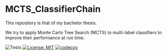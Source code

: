 # MCTS_ClassifierChain

This repository is that of my bachelor thesis.

We try to apply Monte Carlo Tree Search (MCTS) to multi-label classifiers to improve their performance at run time.

![Tests](https://github.com/rompoggi/MCTS_ClassifierChain/actions/workflows/tests.yml/badge.svg)
[![License: MIT](https://img.shields.io/badge/License-MIT-yellow.svg)](https://opensource.org/licenses/MIT)
[![codecov](https://codecov.io/gh/rompoggi/MCTS_ClassifierChain/graph/badge.svg?token=N9FSNH021E)](https://codecov.io/gh/rompoggi/MCTS_ClassifierChain)
